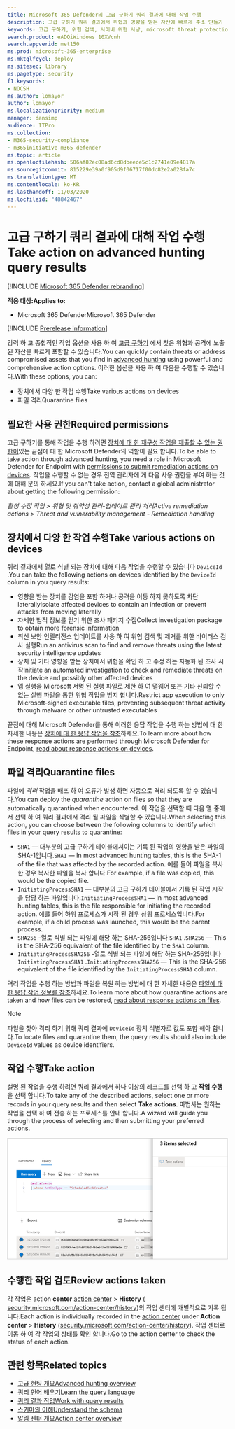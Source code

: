 ```yaml
---
title: Microsoft 365 Defender의 고급 구하기 쿼리 결과에 대해 작업 수행
description: 고급 구하기 쿼리 결과에서 위협과 영향을 받는 자산에 빠르게 주소 만들기
keywords: 고급 구하기, 위협 검색, 사이버 위협 사냥, microsoft threat protection, microsoft 365, mtp, m365, search, query, 원격 분석, 작업 수행
search.product: eADQiWindows 10XVcnh
search.appverid: met150
ms.prod: microsoft-365-enterprise
ms.mktglfcycl: deploy
ms.sitesec: library
ms.pagetype: security
f1.keywords:
- NOCSH
ms.author: lomayor
author: lomayor
ms.localizationpriority: medium
manager: dansimp
audience: ITPro
ms.collection:
- M365-security-compliance
- m365initiative-m365-defender
ms.topic: article
ms.openlocfilehash: 506af82ec08ad6cd8dbeece5c1c2741e09e4817a
ms.sourcegitcommit: 815229e39a0f905d9f06717f00dc82e2a028fa7c
ms.translationtype: MT
ms.contentlocale: ko-KR
ms.lasthandoff: 11/03/2020
ms.locfileid: "48842467"
---
```

# <a name="take-action-on-advanced-hunting-query-results"></a><span data-ttu-id="4ac70-104">고급 구하기 쿼리 결과에 대해 작업 수행</span><span class="sxs-lookup"><span data-stu-id="4ac70-104">Take action on advanced hunting query results</span></span>

[!INCLUDE [Microsoft 365 Defender rebranding](../includes/microsoft-defender.md)]


<span data-ttu-id="4ac70-105">**적용 대상:**</span><span class="sxs-lookup"><span data-stu-id="4ac70-105">**Applies to:**</span></span>
- <span data-ttu-id="4ac70-106">Microsoft 365 Defender</span><span class="sxs-lookup"><span data-stu-id="4ac70-106">Microsoft 365 Defender</span></span>

[!INCLUDE [Prerelease information](../includes/prerelease.md)]

<span data-ttu-id="4ac70-107">강력 하 고 종합적인 작업 옵션을 사용 하 여 [고급 구하기](advanced-hunting-overview.md) 에서 찾은 위협과 공격에 노출 된 자산을 빠르게 포함할 수 있습니다.</span><span class="sxs-lookup"><span data-stu-id="4ac70-107">You can quickly contain threats or address compromised assets that you find in [advanced hunting](advanced-hunting-overview.md) using powerful and comprehensive action options.</span></span> <span data-ttu-id="4ac70-108">이러한 옵션을 사용 하 여 다음을 수행할 수 있습니다.</span><span class="sxs-lookup"><span data-stu-id="4ac70-108">With these options, you can:</span></span>

- <span data-ttu-id="4ac70-109">장치에서 다양 한 작업 수행</span><span class="sxs-lookup"><span data-stu-id="4ac70-109">Take various actions on devices</span></span>
- <span data-ttu-id="4ac70-110">파일 격리</span><span class="sxs-lookup"><span data-stu-id="4ac70-110">Quarantine files</span></span>

## <a name="required-permissions"></a><span data-ttu-id="4ac70-111">필요한 사용 권한</span><span class="sxs-lookup"><span data-stu-id="4ac70-111">Required permissions</span></span>
<span data-ttu-id="4ac70-112">고급 구하기를 통해 작업을 수행 하려면 [장치에 대 한 재구성 작업을 제출할 수 있는 권한이](https://docs.microsoft.com/windows/security/threat-protection/microsoft-defender-atp/user-roles#permission-options)있는 끝점에 대 한 Microsoft Defender의 역할이 필요 합니다.</span><span class="sxs-lookup"><span data-stu-id="4ac70-112">To be able to take action through advanced hunting, you need a role in Microsoft Defender for Endpoint with [permissions to submit remediation actions on devices](https://docs.microsoft.com/windows/security/threat-protection/microsoft-defender-atp/user-roles#permission-options).</span></span> <span data-ttu-id="4ac70-113">작업을 수행할 수 없는 경우 전역 관리자에 게 다음 사용 권한을 부여 하는 것에 대해 문의 하세요.</span><span class="sxs-lookup"><span data-stu-id="4ac70-113">If you can't take action, contact a global administrator about getting the following permission:</span></span>

<span data-ttu-id="4ac70-114">*활성 수정 작업 > 위협 및 취약성 관리-업데이트 관리 처리*</span><span class="sxs-lookup"><span data-stu-id="4ac70-114">*Active remediation actions > Threat and vulnerability management - Remediation handling*</span></span>

## <a name="take-various-actions-on-devices"></a><span data-ttu-id="4ac70-115">장치에서 다양 한 작업 수행</span><span class="sxs-lookup"><span data-stu-id="4ac70-115">Take various actions on devices</span></span>
<span data-ttu-id="4ac70-116">쿼리 결과에서 열로 식별 되는 장치에 대해 다음 작업을 수행할 수 있습니다 `DeviceId` .</span><span class="sxs-lookup"><span data-stu-id="4ac70-116">You can take the following actions on devices identified by the `DeviceId` column in you query results:</span></span>

- <span data-ttu-id="4ac70-117">영향을 받는 장치를 감염을 포함 하거나 공격을 이동 하지 못하도록 차단 laterally</span><span class="sxs-lookup"><span data-stu-id="4ac70-117">Isolate affected devices to contain an infection or prevent attacks from moving laterally</span></span>
- <span data-ttu-id="4ac70-118">자세한 법적 정보를 얻기 위한 조사 패키지 수집</span><span class="sxs-lookup"><span data-stu-id="4ac70-118">Collect investigation package to obtain more forensic information</span></span>
- <span data-ttu-id="4ac70-119">최신 보안 인텔리전스 업데이트를 사용 하 여 위협 검색 및 제거를 위한 바이러스 검사 실행</span><span class="sxs-lookup"><span data-stu-id="4ac70-119">Run an antivirus scan to find and remove threats using the latest security intelligence updates</span></span>
- <span data-ttu-id="4ac70-120">장치 및 기타 영향을 받는 장치에서 위협을 확인 하 고 수정 하는 자동화 된 조사 시작</span><span class="sxs-lookup"><span data-stu-id="4ac70-120">Initiate an automated investigation to check and remediate threats on the device and possibly other affected devices</span></span>
- <span data-ttu-id="4ac70-121">앱 실행을 Microsoft 서명 된 실행 파일로 제한 하 여 맬웨어 또는 기타 신뢰할 수 없는 실행 파일을 통한 위협 작업을 방지 합니다.</span><span class="sxs-lookup"><span data-stu-id="4ac70-121">Restrict app execution to only Microsoft-signed executable files, preventing subsequent threat activity through malware or other untrusted executables</span></span>

<span data-ttu-id="4ac70-122">끝점에 대해 Microsoft Defender를 통해 이러한 응답 작업을 수행 하는 방법에 대 한 자세한 내용은 [장치에 대 한 응답 작업을 참조](https://docs.microsoft.com/windows/security/threat-protection/microsoft-defender-atp/respond-machine-alerts)하세요.</span><span class="sxs-lookup"><span data-stu-id="4ac70-122">To learn more about how these response actions are performed through Microsoft Defender for Endpoint, [read about response actions on devices](https://docs.microsoft.com/windows/security/threat-protection/microsoft-defender-atp/respond-machine-alerts).</span></span>
   
## <a name="quarantine-files"></a><span data-ttu-id="4ac70-123">파일 격리</span><span class="sxs-lookup"><span data-stu-id="4ac70-123">Quarantine files</span></span>
<span data-ttu-id="4ac70-124">파일에 *격리* 작업을 배포 하 여 오류가 발생 하면 자동으로 격리 되도록 할 수 있습니다.</span><span class="sxs-lookup"><span data-stu-id="4ac70-124">You can deploy the *quarantine* action on files so that they are automatically quarantined when encountered.</span></span> <span data-ttu-id="4ac70-125">이 작업을 선택할 때 다음 열 중에서 선택 하 여 쿼리 결과에서 격리 될 파일을 식별할 수 있습니다.</span><span class="sxs-lookup"><span data-stu-id="4ac70-125">When selecting this action, you can choose between the following columns to identify which files in your query results to quarantine:</span></span>

- <span data-ttu-id="4ac70-126">`SHA1` — 대부분의 고급 구하기 테이블에서이는 기록 된 작업의 영향을 받은 파일의 SHA-1입니다.</span><span class="sxs-lookup"><span data-stu-id="4ac70-126">`SHA1` — In most advanced hunting tables, this is the SHA-1 of the file that was affected by the recorded action.</span></span> <span data-ttu-id="4ac70-127">예를 들어 파일을 복사한 경우 복사한 파일을 복사 합니다.</span><span class="sxs-lookup"><span data-stu-id="4ac70-127">For example, if a file was copied, this would be the copied file.</span></span>
- <span data-ttu-id="4ac70-128">`InitiatingProcessSHA1` — 대부분의 고급 구하기 테이블에서 기록 된 작업 시작을 담당 하는 파일입니다.</span><span class="sxs-lookup"><span data-stu-id="4ac70-128">`InitiatingProcessSHA1` — In most advanced hunting tables, this is the file responsible for initiating the recorded action.</span></span> <span data-ttu-id="4ac70-129">예를 들어 하위 프로세스가 시작 된 경우 상위 프로세스입니다.</span><span class="sxs-lookup"><span data-stu-id="4ac70-129">For example, if a child process was launched, this would be the parent process.</span></span> 
- <span data-ttu-id="4ac70-130">`SHA256` -열로 식별 되는 파일에 해당 하는 SHA-256입니다 `SHA1` .</span><span class="sxs-lookup"><span data-stu-id="4ac70-130">`SHA256` — This is the SHA-256 equivalent of the file identified by the `SHA1` column.</span></span>
- <span data-ttu-id="4ac70-131">`InitiatingProcessSHA256` -열로 식별 되는 파일에 해당 하는 SHA-256입니다 `InitiatingProcessSHA1` .</span><span class="sxs-lookup"><span data-stu-id="4ac70-131">`InitiatingProcessSHA256` — This is the SHA-256 equivalent of the file identified by the `InitiatingProcessSHA1` column.</span></span>

<span data-ttu-id="4ac70-132">격리 작업을 수행 하는 방법과 파일을 복원 하는 방법에 대 한 자세한 내용은 [파일에 대 한 응답 작업 정보를 참조](https://docs.microsoft.com/windows/security/threat-protection/microsoft-defender-atp/respond-file-alerts)하세요.</span><span class="sxs-lookup"><span data-stu-id="4ac70-132">To learn more about how quarantine actions are taken and how files can be restored, [read about response actions on files](https://docs.microsoft.com/windows/security/threat-protection/microsoft-defender-atp/respond-file-alerts).</span></span>

>[!NOTE]
><span data-ttu-id="4ac70-133">파일을 찾아 격리 하기 위해 쿼리 결과에 `DeviceId` 장치 식별자로 값도 포함 해야 합니다.</span><span class="sxs-lookup"><span data-stu-id="4ac70-133">To locate files and quarantine them, the query results should also include `DeviceId` values as device identifiers.</span></span>  

## <a name="take-action"></a><span data-ttu-id="4ac70-134">작업 수행</span><span class="sxs-lookup"><span data-stu-id="4ac70-134">Take action</span></span>
<span data-ttu-id="4ac70-135">설명 된 작업을 수행 하려면 쿼리 결과에서 하나 이상의 레코드를 선택 하 고 **작업 수행** 을 선택 합니다.</span><span class="sxs-lookup"><span data-stu-id="4ac70-135">To take any of the described actions, select one or more records in your query results and then select **Take actions**.</span></span> <span data-ttu-id="4ac70-136">마법사는 원하는 작업을 선택 하 여 전송 하는 프로세스를 안내 합니다.</span><span class="sxs-lookup"><span data-stu-id="4ac70-136">A wizard will guide you through the process of selecting and then submitting your preferred actions.</span></span>

![레코드를 검사 하기 위한 패널이 있는 선택한 레코드의 이미지](../../media/mtp-ah/ah-take-actions.png)

## <a name="review-actions-taken"></a><span data-ttu-id="4ac70-138">수행한 작업 검토</span><span class="sxs-lookup"><span data-stu-id="4ac70-138">Review actions taken</span></span>
<span data-ttu-id="4ac70-139">각 작업은 action **center** [action center](mtp-action-center.md)  >  **History** ( [security.microsoft.com/action-center/history](https://security.microsoft.com/action-center/history))의 작업 센터에 개별적으로 기록 됩니다.</span><span class="sxs-lookup"><span data-stu-id="4ac70-139">Each action is individually recorded in the [action center](mtp-action-center.md) under **Action center** > **History** ([security.microsoft.com/action-center/history](https://security.microsoft.com/action-center/history)).</span></span> <span data-ttu-id="4ac70-140">작업 센터로 이동 하 여 각 작업의 상태를 확인 합니다.</span><span class="sxs-lookup"><span data-stu-id="4ac70-140">Go to the action center to check the status of each action.</span></span>
 
## <a name="related-topics"></a><span data-ttu-id="4ac70-141">관련 항목</span><span class="sxs-lookup"><span data-stu-id="4ac70-141">Related topics</span></span>
- [<span data-ttu-id="4ac70-142">고급 헌팅 개요</span><span class="sxs-lookup"><span data-stu-id="4ac70-142">Advanced hunting overview</span></span>](advanced-hunting-overview.md)
- [<span data-ttu-id="4ac70-143">쿼리 언어 배우기</span><span class="sxs-lookup"><span data-stu-id="4ac70-143">Learn the query language</span></span>](advanced-hunting-query-language.md)
- [<span data-ttu-id="4ac70-144">쿼리 결과 작업</span><span class="sxs-lookup"><span data-stu-id="4ac70-144">Work with query results</span></span>](advanced-hunting-query-results.md)
- [<span data-ttu-id="4ac70-145">스키마의 이해</span><span class="sxs-lookup"><span data-stu-id="4ac70-145">Understand the schema</span></span>](advanced-hunting-schema-tables.md)
- [<span data-ttu-id="4ac70-146">알림 센터 개요</span><span class="sxs-lookup"><span data-stu-id="4ac70-146">Action center overview</span></span>](mtp-action-center.md)
